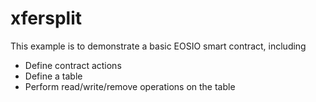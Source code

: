 # xfersplit

This example is to demonstrate a basic EOSIO smart contract, including

- Define contract actions
- Define a table
- Perform read/write/remove operations on the table
